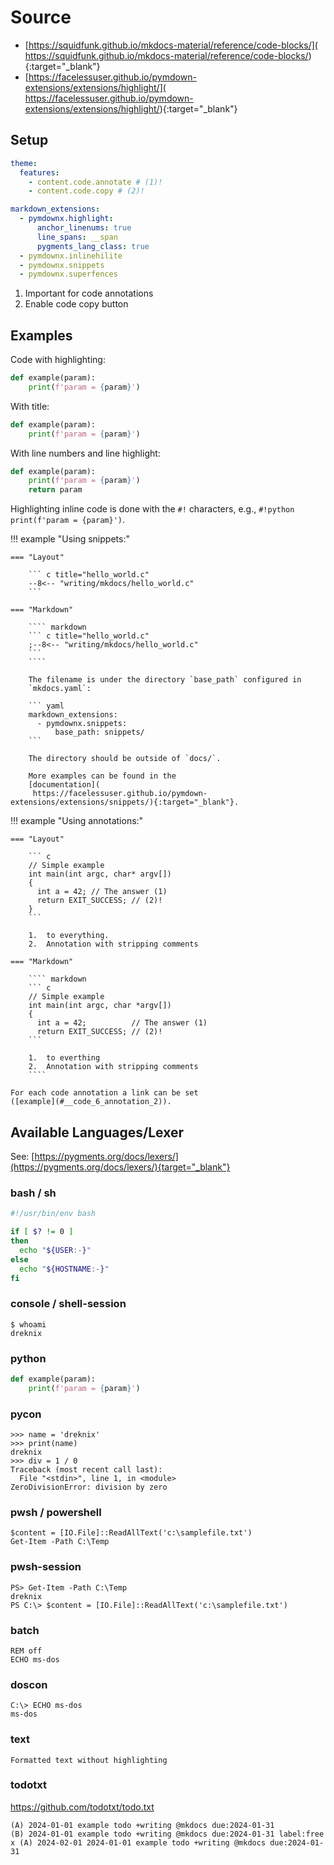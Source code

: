 # Source

* [https://squidfunk.github.io/mkdocs-material/reference/code-blocks/](
   https://squidfunk.github.io/mkdocs-material/reference/code-blocks/){:target="_blank"}
* [https://facelessuser.github.io/pymdown-extensions/extensions/highlight/](
   https://facelessuser.github.io/pymdown-extensions/extensions/highlight/){:target="_blank"}

## Setup

```yaml
theme:
  features:
    - content.code.annotate # (1)!
    - content.code.copy # (2)!

markdown_extensions:
  - pymdownx.highlight:
      anchor_linenums: true
      line_spans: __span
      pygments_lang_class: true
  - pymdownx.inlinehilite
  - pymdownx.snippets
  - pymdownx.superfences
```

1.  Important for code annotations
2.  Enable code copy button

## Examples

Code with highlighting:

``` python
def example(param):
    print(f'param = {param}')
```

With title:

``` python title="Python example"
def example(param):
    print(f'param = {param}')
```

With line numbers and line highlight:

``` python linenums="1",hl_lines="2"
def example(param):
    print(f'param = {param}')
    return param
```

Highlighting inline code is done with the `#!` characters, e.g.,
`#!python print(f'param = {param}')`.

!!! example "Using snippets:"

    === "Layout"

        ``` c title="hello_world.c"
        --8<-- "writing/mkdocs/hello_world.c"
        ```

    === "Markdown"

        ```` markdown
        ``` c title="hello_world.c"
        ;--8<-- "writing/mkdocs/hello_world.c"
        ```
        ````

        The filename is under the directory `base_path` configured in
        `mkdocs.yaml`:

        ``` yaml
        markdown_extensions:
          - pymdownx.snippets:
              base_path: snippets/
        ```

        The directory should be outside of `docs/`.

        More examples can be found in the
        [documentation](
         https://facelessuser.github.io/pymdown-extensions/extensions/snippets/){:target="_blank"}.

!!! example "Using annotations:"

    === "Layout"

        ``` c
        // Simple example
        int main(int argc, char* argv[])
        {
          int a = 42; // The answer (1)
          return EXIT_SUCCESS; // (2)!
        }
        ```

        1.  to everything.
        2.  Annotation with stripping comments

    === "Markdown"

        ```` markdown
        ``` c
        // Simple example
        int main(int argc, char *argv[])
        {
          int a = 42;          // The answer (1)
          return EXIT_SUCCESS; // (2)!
        ```

        1.  to everthing
        2.  Annotation with stripping comments
        ````

    For each code annotation a link can be set
    ([example](#__code_6_annotation_2)).

## Available Languages/Lexer

See:
[https://pygments.org/docs/lexers/](https://pygments.org/docs/lexers/){target="_blank"}

### bash / sh

``` bash
#!/usr/bin/env bash

if [ $? != 0 ]
then
  echo "${USER:-}"
else
  echo "${HOSTNAME:-}"
fi
```

### console / shell-session

``` console
$ whoami
dreknix
```

### python

``` python
def example(param):
    print(f'param = {param}')
```

### pycon

``` pycon
>>> name = 'dreknix'
>>> print(name)
dreknix
>>> div = 1 / 0
Traceback (most recent call last):
  File "<stdin>", line 1, in <module>
ZeroDivisionError: division by zero
```

### pwsh / powershell

``` pwsh
$content = [IO.File]::ReadAllText('c:\samplefile.txt')
Get-Item -Path C:\Temp
```

### pwsh-session

``` pwsh-session
PS> Get-Item -Path C:\Temp
dreknix
PS C:\> $content = [IO.File]::ReadAllText('c:\samplefile.txt')
```

### batch

``` batch
REM off
ECHO ms-dos
```

### doscon

``` doscon
C:\> ECHO ms-dos
ms-dos
```

### text

``` text
Formatted text without highlighting
```

### todotxt

https://github.com/todotxt/todo.txt

``` todotxt
(A) 2024-01-01 example todo +writing @mkdocs due:2024-01-31
(B) 2024-01-01 example todo +writing @mkdocs due:2024-01-31 label:free
x (A) 2024-02-01 2024-01-01 example todo +writing @mkdocs due:2024-01-31
```
